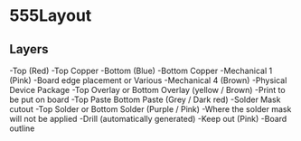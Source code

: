 # 555Layout

## Layers
-Top (Red)
  -Top Copper
-Bottom (Blue)
  -Bottom Copper
-Mechanical 1 (Pink)
  -Board edge placement or Various
-Mechanical 4 (Brown)
  -Physical Device Package
-Top Overlay or Bottom Overlay (yellow / Brown)
  -Print to be put on board
-Top Paste Bottom Paste (Grey / Dark red)
  -Solder Mask cutout
-Top Solder or Bottom Solder (Purple / Pink)
  -Where the solder mask will not be applied 
-Drill (automatically generated)
-Keep out (Pink) 
  -Board outline
